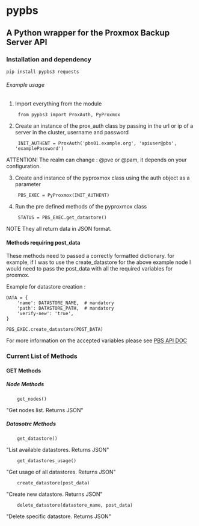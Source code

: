 pypbs
=========

## A Python wrapper for the Proxmox Backup Server API

### Installation and dependency

    pip install pypbs3 requests

###### Example usage

1. Import everything from the module

		from pypbs3 import ProxAuth, PyProxmox

2. Create an instance of the prox_auth class by passing in the
url or ip of a server in the cluster, username and password

		INIT_AUTHENT = ProxAuth('pbs01.example.org', 'apiuser@pbs', 'examplePassword')

ATTENTION! The realm can change : @pve or @pam, it depends on your configuration.

3. Create and instance of the pyproxmox class using the auth object as a parameter

		PBS_EXEC = PyProxmox(INIT_AUTHENT)

4. Run the pre defined methods of the pyproxmox class

		STATUS = PBS_EXEC.get_datastore()

NOTE They all return data in JSON format.

#### Methods requiring post_data

These methods need to passed a correctly formatted dictionary.
for example, if I was to use the create_datastore for the above example node
I would need to pass the post_data with all the required variables for proxmox.


Example for datastore creation :

	DATA = {
		'name': DATASTORE_NAME,  # mandatory
		'path': DATASTORE_PATH,  # mandatory
		'verify-new': 'true',
	}

	PBS_EXEC.create_datastore(POST_DATA)

For more information on the accepted variables please see [PBS API DOC](https://pbs.proxmox.com/docs/api-viewer/index.html)

### Current List of Methods

#### GET Methods

##### Node Methods
		get_nodes()
"Get nodes list. Returns JSON"

##### Datasotre Methods
		get_datastore()
"List available datastores. Returns JSON"

		get_datastores_usage()
"Get usage of all datastores. Returns JSON"

		create_datastore(post_data)
"Create new datastore. Returns JSON"

		delete_datastore(datastore_name, post_data)
"Delete specific datastore. Returns JSON"
